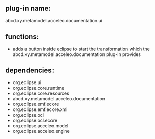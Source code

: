 ## plug-in name: 
 abcd.xy.metamodel.acceleo.documentation.ui

## functions:
- adds a button inside eclipse to start the transformation which the abcd.xy.metamodel.acceleo.documentation plug-in provides


## dependencies:
- org.eclipse.ui
- org.eclipse.core.runtime
- org.eclipse.core.resources
- abcd.xy.metamodel.acceleo.documentation
- org.eclipse.emf.ecore
- org.eclipse.emf.ecore.xmi
- org.eclipse.ocl
- org.eclipse.ocl.ecore
- org.eclipse.acceleo.model
- org.eclipse.acceleo.engine